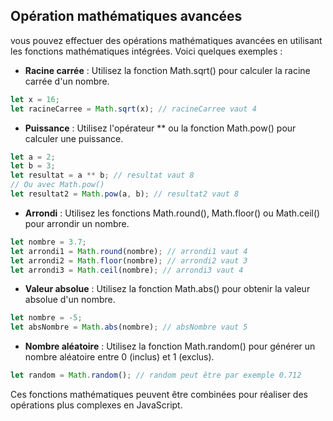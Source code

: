 ## Opération mathématiques avancées
vous pouvez effectuer des opérations mathématiques avancées en utilisant les fonctions mathématiques intégrées. Voici quelques exemples :  
* **Racine carrée** : Utilisez la fonction Math.sqrt() pour calculer la racine carrée d'un nombre.
````js
let x = 16;
let racineCarree = Math.sqrt(x); // racineCarree vaut 4
````   
* **Puissance** : Utilisez l'opérateur ** ou la fonction Math.pow() pour calculer une puissance.
````js
let a = 2;
let b = 3;
let resultat = a ** b; // resultat vaut 8
// Ou avec Math.pow()
let resultat2 = Math.pow(a, b); // resultat2 vaut 8
````
* **Arrondi** : Utilisez les fonctions Math.round(), Math.floor() ou Math.ceil() pour arrondir un nombre.
````js
let nombre = 3.7;
let arrondi1 = Math.round(nombre); // arrondi1 vaut 4
let arrondi2 = Math.floor(nombre); // arrondi2 vaut 3
let arrondi3 = Math.ceil(nombre); // arrondi3 vaut 4
````
* **Valeur absolue** : Utilisez la fonction Math.abs() pour obtenir la valeur absolue d'un nombre.
````js
let nombre = -5;
let absNombre = Math.abs(nombre); // absNombre vaut 5
````

* **Nombre aléatoire** : Utilisez la fonction Math.random() pour générer un nombre aléatoire entre 0 (inclus) et 1 (exclus).  
````js
let random = Math.random(); // random peut être par exemple 0.712
````  
Ces fonctions mathématiques peuvent être combinées pour réaliser des opérations plus complexes en JavaScript.  
